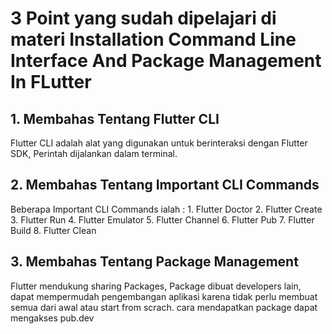 # 3 Point yang sudah dipelajari di materi Installation Command Line Interface And Package Management In FLutter

## 1. Membahas Tentang Flutter CLI
Flutter CLI adalah alat yang digunakan untuk berinteraksi dengan Flutter SDK, Perintah dijalankan dalam terminal.

## 2. Membahas Tentang Important CLI Commands
Beberapa Important CLI Commands ialah :
    1. Flutter Doctor
    2. Flutter Create
    3. Flutter Run
    4. Flutter Emulator
    5. Flutter Channel
    6. Flutter Pub
    7. Flutter Build 
    8. Flutter Clean 

## 3. Membahas Tentang Package Management
Flutter mendukung sharing Packages, Package dibuat developers lain, dapat mempermudah pengembangan aplikasi karena tidak perlu membuat semua dari awal atau start from scrach. cara mendapatkan package dapat mengakses pub.dev